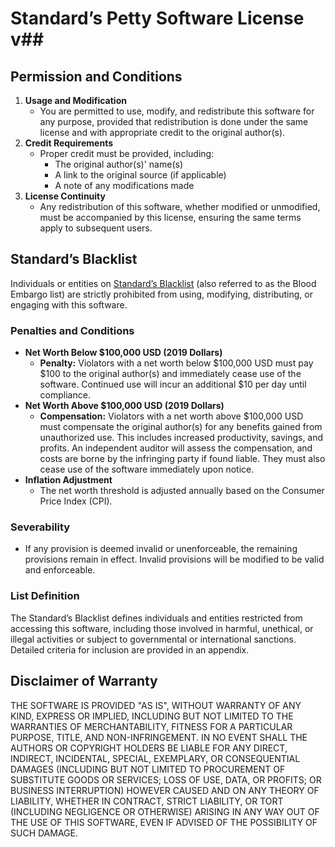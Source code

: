 # Standard’s Petty Software License v##

## Permission and Conditions

1. **Usage and Modification**
    - You are permitted to use, modify, and redistribute this software for any purpose, provided that redistribution is done under the same license and with appropriate credit to the original author(s).
2. **Credit Requirements**
    - Proper credit must be provided, including:
        - The original author(s)' name(s)
        - A link to the original source (if applicable)
        - A note of any modifications made
3. **License Continuity**
    - Any redistribution of this software, whether modified or unmodified, must be accompanied by this license, ensuring the same terms apply to subsequent users.

## Standard’s Blacklist

Individuals or entities on [Standard’s Blacklist](./STANDARDSBLACKLIST.md) (also referred to as the Blood Embargo list) are strictly prohibited from using, modifying, distributing, or engaging with this software.

### Penalties and Conditions

- **Net Worth Below $100,000 USD (2019 Dollars)**
    - **Penalty:** Violators with a net worth below $100,000 USD must pay $100 to the original author(s) and immediately cease use of the software. Continued use will incur an additional $10 per day until compliance.
- **Net Worth Above $100,000 USD (2019 Dollars)**
    - **Compensation:** Violators with a net worth above $100,000 USD must compensate the original author(s) for any benefits gained from unauthorized use. This includes increased productivity, savings, and profits. An independent auditor will assess the compensation, and costs are borne by the infringing party if found liable. They must also cease use of the software immediately upon notice.
- **Inflation Adjustment**
    - The net worth threshold is adjusted annually based on the Consumer Price Index (CPI).

### Severability

- If any provision is deemed invalid or unenforceable, the remaining provisions remain in effect. Invalid provisions will be modified to be valid and enforceable.

### List Definition

The Standard’s Blacklist defines individuals and entities restricted from accessing this software, including those involved in harmful, unethical, or illegal activities or subject to governmental or international sanctions. Detailed criteria for inclusion are provided in an appendix.

## Disclaimer of Warranty

THE SOFTWARE IS PROVIDED "AS IS", WITHOUT WARRANTY OF ANY KIND, EXPRESS OR IMPLIED, INCLUDING BUT NOT LIMITED TO THE WARRANTIES OF MERCHANTABILITY, FITNESS FOR A PARTICULAR PURPOSE, TITLE, AND NON-INFRINGEMENT. IN NO EVENT SHALL THE AUTHORS OR COPYRIGHT HOLDERS BE LIABLE FOR ANY DIRECT, INDIRECT, INCIDENTAL, SPECIAL, EXEMPLARY, OR CONSEQUENTIAL DAMAGES (INCLUDING BUT NOT LIMITED TO PROCUREMENT OF SUBSTITUTE GOODS OR SERVICES; LOSS OF USE, DATA, OR PROFITS; OR BUSINESS INTERRUPTION) HOWEVER CAUSED AND ON ANY THEORY OF LIABILITY, WHETHER IN CONTRACT, STRICT LIABILITY, OR TORT (INCLUDING NEGLIGENCE OR OTHERWISE) ARISING IN ANY WAY OUT OF THE USE OF THIS SOFTWARE, EVEN IF ADVISED OF THE POSSIBILITY OF SUCH DAMAGE.
